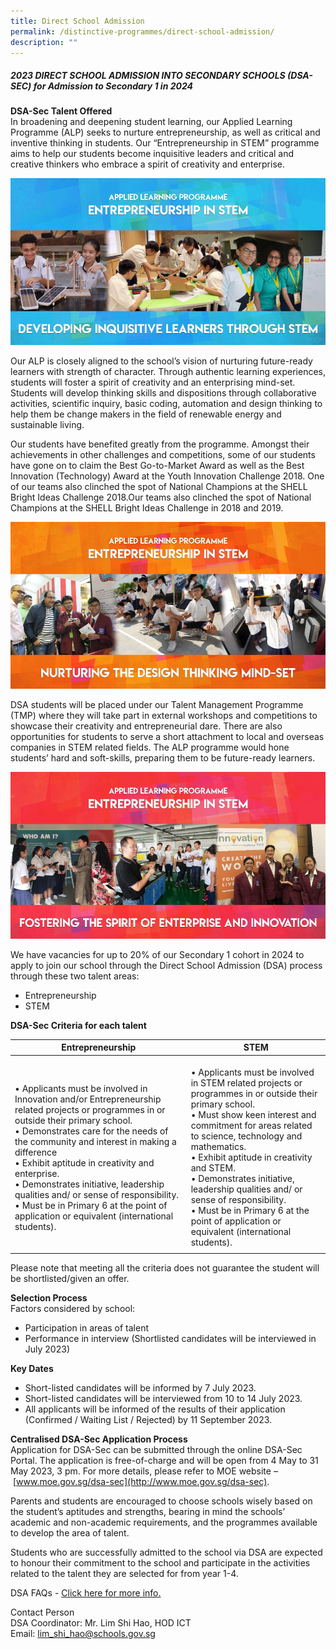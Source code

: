```yaml
---
title: Direct School Admission
permalink: /distinctive-programmes/direct-school-admission/
description: ""
---
```

##### 2023 DIRECT SCHOOL ADMISSION INTO SECONDARY SCHOOLS (DSA-SEC) for Admission to Secondary 1 in 2024

**DSA-Sec Talent Offered** <br>
In broadening and deepening student learning, our Applied Learning Programme (ALP) seeks to nurture entrepreneurship, as well as critical and inventive thinking in students. Our “Entrepreneurship in STEM” programme aims to help our students become inquisitive leaders&nbsp;and critical and creative thinkers who embrace a spirit of creativity and enterprise.

![](/images/DSA.png)

Our ALP is closely aligned to the school’s vision of nurturing future-ready learners with strength of character. Through authentic learning experiences, students will foster a spirit of creativity and an enterprising mind-set. Students will develop thinking skills and dispositions through collaborative activities, scientific inquiry, basic coding, automation and design thinking to help them be change makers in the field of renewable energy and sustainable living.&nbsp;

Our students have benefited greatly from the programme. Amongst their achievements in other challenges and competitions, some of our students have gone on to claim the Best Go-to-Market Award as well as the Best Innovation (Technology) Award at the Youth Innovation Challenge 2018. One of our teams also clinched the spot of National Champions at the SHELL Bright Ideas Challenge 2018.Our teams also clinched the spot of National Champions at the SHELL Bright Ideas Challenge in 2018 and 2019.

![](/images/ALP.png)

DSA students will be placed under our Talent Management Programme (TMP) where they will take part in external workshops and competitions to showcase their creativity and entrepreneurial dare. There are also opportunities for students to serve a short attachment to local and overseas companies in STEM related fields. The ALP programme would hone students’ hard and soft-skills, preparing them to be future-ready learners.

![](/images/alp2%20(1).png)

We have vacancies for up to 20% of our Secondary 1 cohort in 2024 to apply to join our school through the Direct School Admission (DSA) process through these two talent areas:  

* Entrepreneurship
* STEM

**DSA-Sec Criteria for each talent** 

| Entrepreneurship | STEM |
|---|---|
| <br>• Applicants must be involved in Innovation and/or Entrepreneurship related projects or programmes in or outside their primary school.<br>• Demonstrates care for the needs of the community and interest in making a difference<br>• Exhibit aptitude in creativity and enterprise.<br>• Demonstrates initiative, leadership qualities and/ or sense of responsibility.<br>• Must be in Primary 6 at the point of application or equivalent (international students). | <br>• Applicants must be involved in STEM related projects or programmes in or outside their primary school.<br>• Must show keen interest and commitment for areas related to science, technology and mathematics.<br>• Exhibit aptitude in creativity and STEM.<br>• Demonstrates initiative, leadership qualities and/ or sense of responsibility.<br>• Must be in Primary 6 at the point of application or equivalent (international students). |
| | |

Please note that meeting all the criteria does not guarantee the student will be shortlisted/given an offer.

**Selection Process** <br>
Factors considered by school:
* Participation in areas of talent
* Performance in interview (Shortlisted candidates will be interviewed in July 2023)

**Key Dates** <br>
* Short-listed candidates will be informed by 7 July 2023.
* Short-listed candidates will be interviewed from 10 to 14 July 2023.
* All applicants will be informed of the results of their application (Confirmed / Waiting List / Rejected) by 11 September 2023.

**Centralised DSA-Sec Application Process** <br>
Application for DSA-Sec can be submitted through the online DSA-Sec Portal. The application is free-of-charge and will be open from 4 May to 31 May 2023, 3 pm. For more details, please refer to MOE website –&nbsp;[www.moe.gov.sg/dsa-sec](http://www.moe.gov.sg/dsa-sec).

Parents and students are encouraged to choose schools wisely based on the student’s aptitudes and strengths, bearing in mind the schools’ academic and non-academic requirements, and the programmes available to develop the area of talent.

Students who are successfully admitted to the school via DSA are expected to honour their commitment to the school and participate in the activities related to the talent they are selected for from year 1-4.

DSA FAQs -&nbsp;[Click here for more info.](/files/FAQs%20for%20DSA%20SEC%201.pdf)

Contact Person <br>
DSA Coordinator: Mr. Lim Shi Hao, HOD ICT <br>
Email: lim_shi_hao@schools.gov.sg